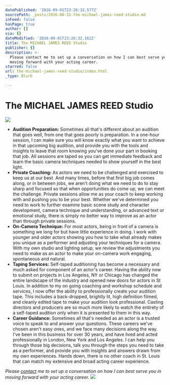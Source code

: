 ```yaml
---
datePublished: '2016-09-01T23:26:32.577Z'
sourcePath: _posts/2016-08-31-the-michael-james-reed-studio.md
inFeed: false
hasPage: true
author: []
via: {}
dateModified: '2016-09-01T23:26:32.162Z'
title: The MICHAEL JAMES REED Studio
publisher: {}
description: >-
  Please contact me to set up a conversation on how I can best serve you in
  moving forward with your acting career.
starred: false
url: the-michael-james-reed-studio/index.html
_type: Blurb

---
```

# The **MICHAEL JAMES REED** Studio
![](https://the-grid-user-content.s3-us-west-2.amazonaws.com/6ca51b3c-8899-4694-9900-b69bb69af54c.jpg)

* **Audition Preparation:** Sometimes all that's different about an audition that goes well, from one that goes poorly is preparation. In a one-hour session, I can make sure you will know exactly what you want to achieve in that upcoming big audition, and provide you with the tools and insights to leave that room knowing you've done your part in booking that job. All sessions are taped so you can get immediate feedback and learn the basic camera techniques needed to show yourself in the best light.
* **Private Coaching:** As actors we need to be challenged and exercised to keep us at our best. And many times, before that first big job comes along, or in between jobs, we aren't doing what we need to do to stay sharp and focused so that when opportunities do come up, we can meet the challenge. Private sessions allow me as your coach to keep working with and pushing you to be your best. Whether we've determined you need to work to further examine basic scene study and character development, camera technique and understanding, or advanced text or emotional study, there is simply no better way to improve as an actor than through private sessions.
* **On-Camera Technique:** For most actors, being in front of a camera is something we long for but have little experience in doing. I work with younger and older actors showing you how to take what already makes you unique as a performer and adjusting your techniques for a camera. With my own studio and lighting setup, we review the adjustments you need to make as an actor to make your on-camera work engaging, spontaneous and natural.
* **Taping Services:** Self-taped auditioning has become a necessary and much asked for component of an actor's career. Having the ability now to submit on projects in Los Angeles, NY or Chicago has changed the entire landscape of the industry and opened new doors for actors in St Louis. In addition to my on going coaching and workshop schedule and services, I now offer the ability to professionally create your audition tape. This includes a back-dropped, brightly lit, high definition filmed, and cleanly edited tape to make your audition look professional. Casting directors and producers are so much more likely to watch the entirety of a self-taped audition only when it is presented to them in this way.
* **Career Guidance:** Sometimes all that's needed as an actor is a trusted voice to speak to and answer your questions. These careers we've chosen aren't easy ones, and we face many decisions along the way. I've been in this business for over 30 years, and have lived and acted professionally in London, New York and Los Angeles. I can help you through those big decisions, talk you through the steps you need to take as a performer, and provide you with insights and answers drawn from my own experiences. Hands down, there is no other coach in St. Louis that can match my extensive and broad acting career experience.

_Please [contact][0] me to set up a conversation on how I can best serve you in moving forward with your acting career._
![](https://the-grid-user-content.s3-us-west-2.amazonaws.com/b105a019-38c0-49ca-9789-84094b8c1a40.jpg)

[0]: mailto:studio@michaeljamesreed.com